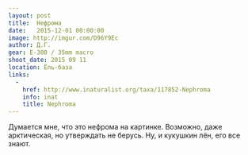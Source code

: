```yaml
---
layout: post
title:  Нефрома
date:   2015-12-01 00:00:00
image: http://imgur.com/D96Y9Ec
author: Д.Г.
gear: E-300 / 35mm macro
shoot_date: 2015 09 11
location: Ёль-база
links:
  -
    href: http://www.inaturalist.org/taxa/117852-Nephroma
    info: inat
    title: Nephroma
---
```


Думается мне, что это нефрома на картинке. Возможно, даже арктическая, но утверждать не берусь. Ну, и кукушкин лён, его все знают.
